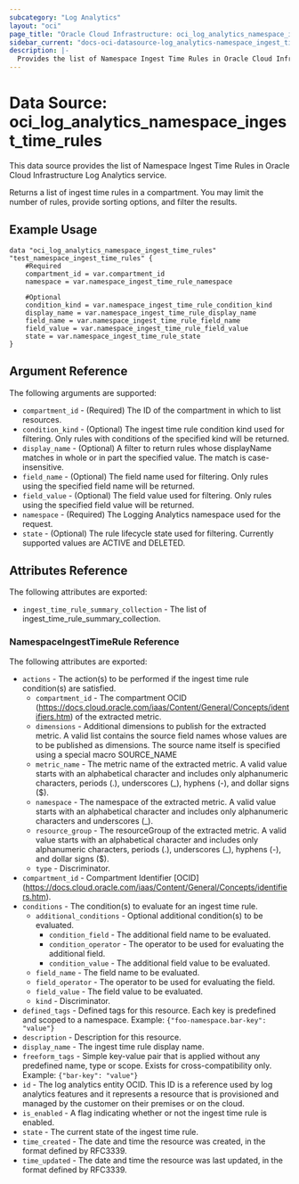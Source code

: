 ```yaml
---
subcategory: "Log Analytics"
layout: "oci"
page_title: "Oracle Cloud Infrastructure: oci_log_analytics_namespace_ingest_time_rules"
sidebar_current: "docs-oci-datasource-log_analytics-namespace_ingest_time_rules"
description: |-
  Provides the list of Namespace Ingest Time Rules in Oracle Cloud Infrastructure Log Analytics service
---
```


# Data Source: oci_log_analytics_namespace_ingest_time_rules
This data source provides the list of Namespace Ingest Time Rules in Oracle Cloud Infrastructure Log Analytics service.

Returns a list of ingest time rules in a compartment. You may limit the number of rules, provide sorting options, and filter the results.


## Example Usage

```hcl
data "oci_log_analytics_namespace_ingest_time_rules" "test_namespace_ingest_time_rules" {
	#Required
	compartment_id = var.compartment_id
	namespace = var.namespace_ingest_time_rule_namespace

	#Optional
	condition_kind = var.namespace_ingest_time_rule_condition_kind
	display_name = var.namespace_ingest_time_rule_display_name
	field_name = var.namespace_ingest_time_rule_field_name
	field_value = var.namespace_ingest_time_rule_field_value
	state = var.namespace_ingest_time_rule_state
}
```

## Argument Reference

The following arguments are supported:

* `compartment_id` - (Required) The ID of the compartment in which to list resources.
* `condition_kind` - (Optional) The ingest time rule condition kind used for filtering. Only rules with conditions of the specified kind will be returned. 
* `display_name` - (Optional) A filter to return rules whose displayName matches in whole or in part the specified value. The match is case-insensitive. 
* `field_name` - (Optional) The field name used for filtering. Only rules using the specified field name will be returned. 
* `field_value` - (Optional) The field value used for filtering. Only rules using the specified field value will be returned. 
* `namespace` - (Required) The Logging Analytics namespace used for the request. 
* `state` - (Optional) The rule lifecycle state used for filtering. Currently supported values are ACTIVE and DELETED. 


## Attributes Reference

The following attributes are exported:

* `ingest_time_rule_summary_collection` - The list of ingest_time_rule_summary_collection.

### NamespaceIngestTimeRule Reference

The following attributes are exported:

* `actions` - The action(s) to be performed if the ingest time rule condition(s) are satisfied. 
	* `compartment_id` - The compartment OCID (https://docs.cloud.oracle.com/iaas/Content/General/Concepts/identifiers.htm) of the extracted metric. 
	* `dimensions` - Additional dimensions to publish for the extracted metric. A valid list contains the source field names whose values are to be published as dimensions. The source name itself is specified using a special macro SOURCE_NAME 
	* `metric_name` - The metric name of the extracted metric. A valid value starts with an alphabetical character and includes only alphanumeric characters, periods (.), underscores (_), hyphens (-), and dollar signs ($). 
	* `namespace` - The namespace of the extracted metric. A valid value starts with an alphabetical character and includes only alphanumeric characters and underscores (_). 
	* `resource_group` - The resourceGroup of the extracted metric. A valid value starts with an alphabetical character and includes only alphanumeric characters, periods (.), underscores (_), hyphens (-), and dollar signs ($). 
	* `type` - Discriminator.
* `compartment_id` - Compartment Identifier [OCID] (https://docs.cloud.oracle.com/iaas/Content/General/Concepts/identifiers.htm).
* `conditions` - The condition(s) to evaluate for an ingest time rule.
	* `additional_conditions` - Optional additional condition(s) to be evaluated.
		* `condition_field` - The additional field name to be evaluated.
		* `condition_operator` - The operator to be used for evaluating the additional field.
		* `condition_value` - The additional field value to be evaluated.
	* `field_name` - The field name to be evaluated.
	* `field_operator` - The operator to be used for evaluating the field.
	* `field_value` - The field value to be evaluated.
	* `kind` - Discriminator.
* `defined_tags` - Defined tags for this resource. Each key is predefined and scoped to a namespace. Example: `{"foo-namespace.bar-key": "value"}` 
* `description` - Description for this resource. 
* `display_name` - The ingest time rule display name.
* `freeform_tags` - Simple key-value pair that is applied without any predefined name, type or scope. Exists for cross-compatibility only. Example: `{"bar-key": "value"}` 
* `id` - The log analytics entity OCID. This ID is a reference used by log analytics features and it represents a resource that is provisioned and managed by the customer on their premises or on the cloud. 
* `is_enabled` - A flag indicating whether or not the ingest time rule is enabled.
* `state` - The current state of the ingest time rule. 
* `time_created` - The date and time the resource was created, in the format defined by RFC3339. 
* `time_updated` - The date and time the resource was last updated, in the format defined by RFC3339. 

